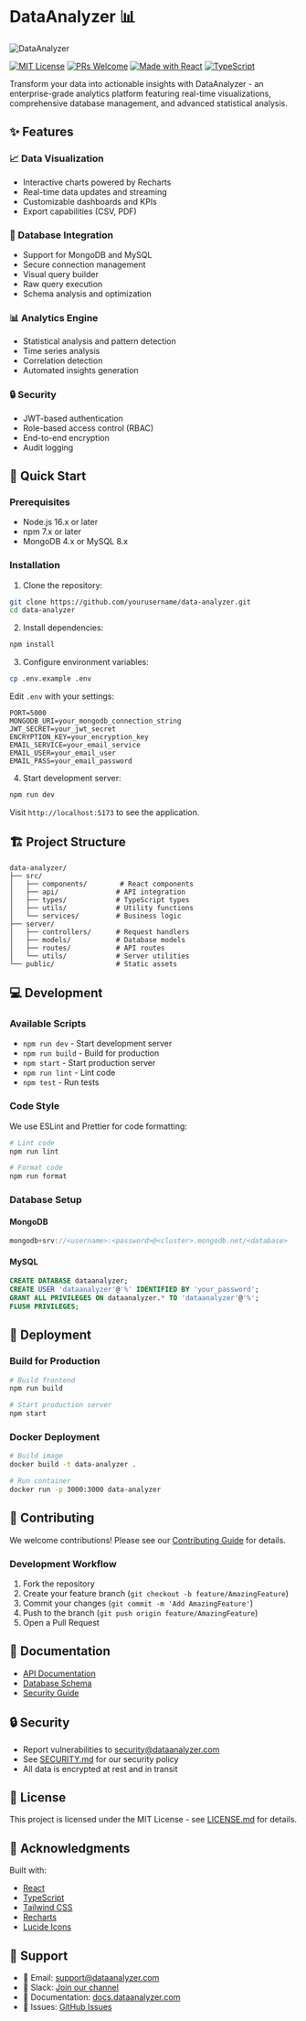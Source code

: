 # DataAnalyzer 📊

![DataAnalyzer](https://images.unsplash.com/photo-1460925895917-afdab827c52f?auto=format&fit=crop&w=1200&h=400&q=80)

[![MIT License](https://img.shields.io/badge/License-MIT-blue.svg)](LICENSE)
[![PRs Welcome](https://img.shields.io/badge/PRs-welcome-brightgreen.svg)](CONTRIBUTING.md)
[![Made with React](https://img.shields.io/badge/Made%20with-React-61DAFB.svg)](https://reactjs.org/)
[![TypeScript](https://img.shields.io/badge/TypeScript-4.9.5-blue.svg)](https://www.typescriptlang.org/)

Transform your data into actionable insights with DataAnalyzer - an enterprise-grade analytics platform featuring real-time visualizations, comprehensive database management, and advanced statistical analysis.

## ✨ Features

### 📈 Data Visualization
- Interactive charts powered by Recharts
- Real-time data updates and streaming
- Customizable dashboards and KPIs
- Export capabilities (CSV, PDF)

### 🔗 Database Integration
- Support for MongoDB and MySQL
- Secure connection management
- Visual query builder
- Raw query execution
- Schema analysis and optimization

### 📊 Analytics Engine
- Statistical analysis and pattern detection
- Time series analysis
- Correlation detection
- Automated insights generation

### 🔒 Security
- JWT-based authentication
- Role-based access control (RBAC)
- End-to-end encryption
- Audit logging

## 🚀 Quick Start

### Prerequisites

- Node.js 16.x or later
- npm 7.x or later
- MongoDB 4.x or MySQL 8.x

### Installation

1. Clone the repository:
```bash
git clone https://github.com/yourusername/data-analyzer.git
cd data-analyzer
```

2. Install dependencies:
```bash
npm install
```

3. Configure environment variables:
```bash
cp .env.example .env
```

Edit `.env` with your settings:
```env
PORT=5000
MONGODB_URI=your_mongodb_connection_string
JWT_SECRET=your_jwt_secret
ENCRYPTION_KEY=your_encryption_key
EMAIL_SERVICE=your_email_service
EMAIL_USER=your_email_user
EMAIL_PASS=your_email_password
```

4. Start development server:
```bash
npm run dev
```

Visit `http://localhost:5173` to see the application.

## 🏗️ Project Structure

```
data-analyzer/
├── src/
│   ├── components/        # React components
│   ├── api/              # API integration
│   ├── types/            # TypeScript types
│   ├── utils/            # Utility functions
│   └── services/         # Business logic
├── server/
│   ├── controllers/      # Request handlers
│   ├── models/           # Database models
│   ├── routes/           # API routes
│   └── utils/            # Server utilities
└── public/               # Static assets
```

## 💻 Development

### Available Scripts

- `npm run dev` - Start development server
- `npm run build` - Build for production
- `npm start` - Start production server
- `npm run lint` - Lint code
- `npm test` - Run tests

### Code Style

We use ESLint and Prettier for code formatting:

```bash
# Lint code
npm run lint

# Format code
npm run format
```

### Database Setup

#### MongoDB
```javascript
mongodb+srv://<username>:<password>@<cluster>.mongodb.net/<database>
```

#### MySQL
```sql
CREATE DATABASE dataanalyzer;
CREATE USER 'dataanalyzer'@'%' IDENTIFIED BY 'your_password';
GRANT ALL PRIVILEGES ON dataanalyzer.* TO 'dataanalyzer'@'%';
FLUSH PRIVILEGES;
```

## 🚀 Deployment

### Build for Production

```bash
# Build frontend
npm run build

# Start production server
npm start
```

### Docker Deployment

```bash
# Build image
docker build -t data-analyzer .

# Run container
docker run -p 3000:3000 data-analyzer
```

## 🤝 Contributing

We welcome contributions! Please see our [Contributing Guide](CONTRIBUTING.md) for details.

### Development Workflow

1. Fork the repository
2. Create your feature branch (`git checkout -b feature/AmazingFeature`)
3. Commit your changes (`git commit -m 'Add AmazingFeature'`)
4. Push to the branch (`git push origin feature/AmazingFeature`)
5. Open a Pull Request

## 📝 Documentation

- [API Documentation](docs/API.md)
- [Database Schema](docs/SCHEMA.md)
- [Security Guide](docs/SECURITY.md)

## 🔒 Security

- Report vulnerabilities to security@dataanalyzer.com
- See [SECURITY.md](SECURITY.md) for our security policy
- All data is encrypted at rest and in transit

## 📄 License

This project is licensed under the MIT License - see [LICENSE.md](LICENSE.md) for details.

## 🙏 Acknowledgments

Built with:
- [React](https://reactjs.org/)
- [TypeScript](https://www.typescriptlang.org/)
- [Tailwind CSS](https://tailwindcss.com/)
- [Recharts](https://recharts.org/)
- [Lucide Icons](https://lucide.dev/)

## 💬 Support

- 📧 Email: support@dataanalyzer.com
- 💬 Slack: [Join our channel](https://dataanalyzer.slack.com)
- 📖 Documentation: [docs.dataanalyzer.com](https://docs.dataanalyzer.com)
- 🐛 Issues: [GitHub Issues](https://github.com/yourusername/data-analyzer/issues)
